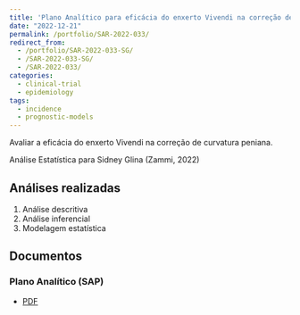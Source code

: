 ```yaml
---
title: 'Plano Analítico para eficácia do enxerto Vivendi na correção de curvatura peniana'
date: "2022-12-21"
permalink: /portfolio/SAR-2022-033/
redirect_from:
  - /portfolio/SAR-2022-033-SG/
  - /SAR-2022-033-SG/
  - /SAR-2022-033/
categories:
  - clinical-trial
  - epidemiology
tags:
  - incidence
  - prognostic-models
---
```


Avaliar a eficácia do enxerto Vivendi na correção de curvatura peniana.

Análise Estatística para Sidney Glina (Zammi, 2022)
<!-- Relatório técnico para Sidney Glina (Zammi, 2022) -->

## Análises realizadas

1. Análise descritiva
1. Análise inferencial
1. Modelagem estatística

## Documentos

<!-- O cliente solicitou que esta análise seja mantida confidencial até uma futura data, determinada pelo próprio cliente. -->
<!-- Todos os documentos gerados nessa consultoria portanto não foram publicados online e apenas o título e o ano da análise foram incluídas no portfólio do consultor. -->
<!-- Após a data acordada, os documentos serão disponibilizados. -->

<!-- O cliente solicitou que esta análise seja mantida confidencial. -->
<!-- Todos os documentos gerados nessa consultoria portanto não foram publicados online e apenas o título e o ano da análise foram incluídas no portfólio do consultor. -->

### Plano Analítico (SAP)

- [PDF][sap]

<!-- ### Relatório de Análise Estatística (SAR) -->

<!-- - [PDF][sar] -->

<!-- ## Análises associadas -->

<!-- Esta análise é parte de um projeto maior e é suportada por outras análises, disponíveis abaixo. -->

<!-- **[assoc_title]** -->

<!-- <[assoc_link]> -->

<!-- --- -->

[sap]: /files/SAP-2022-033-SG-v01.pdf
[sar]: /files/SAR-2022-033-SG-v01.pdf
